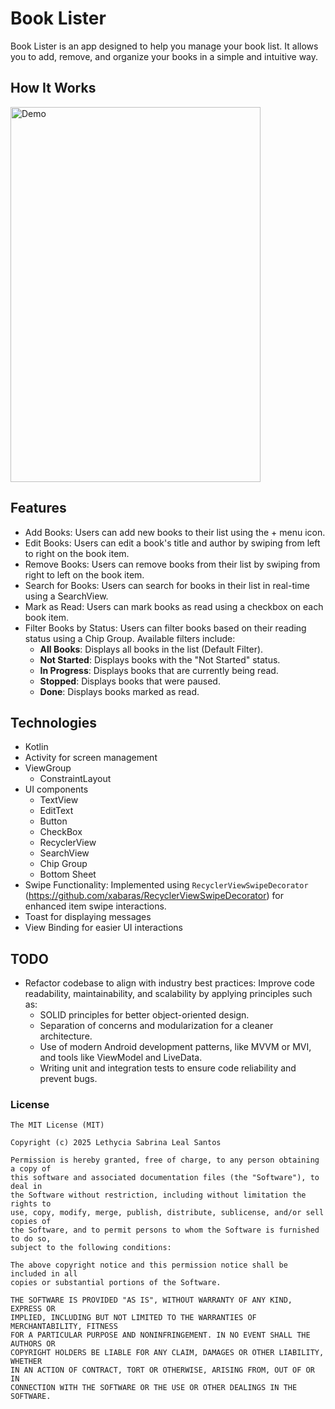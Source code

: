 # Book Lister

Book Lister is an app designed to help you manage your book list. It allows you to add, remove, and
organize your books in a simple and intuitive way.

## How It Works

<img src="result/Book-Lister-App.gif" alt="Demo" width="400" height="600">

## Features

* Add Books: Users can add new books to their list using the + menu icon.
* Edit Books: Users can edit a book's title and author by swiping from left to right on the book
  item.
* Remove Books: Users can remove books from their list by swiping from right to left on the book
  item.
* Search for Books: Users can search for books in their list in real-time using a SearchView.
* Mark as Read: Users can mark books as read using a checkbox on each book item.
* Filter Books by Status: Users can filter books based on their reading status using a Chip Group.
  Available filters include:
    - **All Books**: Displays all books in the list (Default Filter).
    - **Not Started**: Displays books with the "Not Started" status.
    - **In Progress**: Displays books that are currently being read.
    - **Stopped**: Displays books that were paused.
    - **Done**: Displays books marked as read.

## Technologies

* Kotlin
* Activity for screen management
* ViewGroup
    - ConstraintLayout
* UI components
    - TextView
    - EditText
    - Button
    - CheckBox
    - RecyclerView
    - SearchView
    - Chip Group
    - Bottom Sheet
* Swipe Functionality: Implemented using
  `RecyclerViewSwipeDecorator` (https://github.com/xabaras/RecyclerViewSwipeDecorator) for enhanced
  item swipe
  interactions.
* Toast for displaying messages
* View Binding for easier UI interactions

## TODO

- Refactor codebase to align with industry best practices: Improve code readability,
  maintainability, and scalability by applying principles such as:
    - SOLID principles for better object-oriented design.
    - Separation of concerns and modularization for a cleaner architecture.
    - Use of modern Android development patterns, like MVVM or MVI, and tools like ViewModel and
      LiveData.
    - Writing unit and integration tests to ensure code reliability and prevent bugs.

### License

```
The MIT License (MIT)

Copyright (c) 2025 Lethycia Sabrina Leal Santos

Permission is hereby granted, free of charge, to any person obtaining a copy of
this software and associated documentation files (the "Software"), to deal in
the Software without restriction, including without limitation the rights to
use, copy, modify, merge, publish, distribute, sublicense, and/or sell copies of
the Software, and to permit persons to whom the Software is furnished to do so,
subject to the following conditions:

The above copyright notice and this permission notice shall be included in all
copies or substantial portions of the Software.

THE SOFTWARE IS PROVIDED "AS IS", WITHOUT WARRANTY OF ANY KIND, EXPRESS OR
IMPLIED, INCLUDING BUT NOT LIMITED TO THE WARRANTIES OF MERCHANTABILITY, FITNESS
FOR A PARTICULAR PURPOSE AND NONINFRINGEMENT. IN NO EVENT SHALL THE AUTHORS OR
COPYRIGHT HOLDERS BE LIABLE FOR ANY CLAIM, DAMAGES OR OTHER LIABILITY, WHETHER
IN AN ACTION OF CONTRACT, TORT OR OTHERWISE, ARISING FROM, OUT OF OR IN
CONNECTION WITH THE SOFTWARE OR THE USE OR OTHER DEALINGS IN THE SOFTWARE.
```
